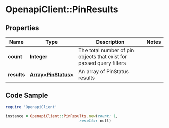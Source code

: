 # OpenapiClient::PinResults

## Properties

Name | Type | Description | Notes
------------ | ------------- | ------------- | -------------
**count** | **Integer** | The total number of pin objects that exist for passed query filters | 
**results** | [**Array&lt;PinStatus&gt;**](PinStatus.md) | An array of PinStatus results | 

## Code Sample

```ruby
require 'OpenapiClient'

instance = OpenapiClient::PinResults.new(count: 1,
                                 results: null)
```


